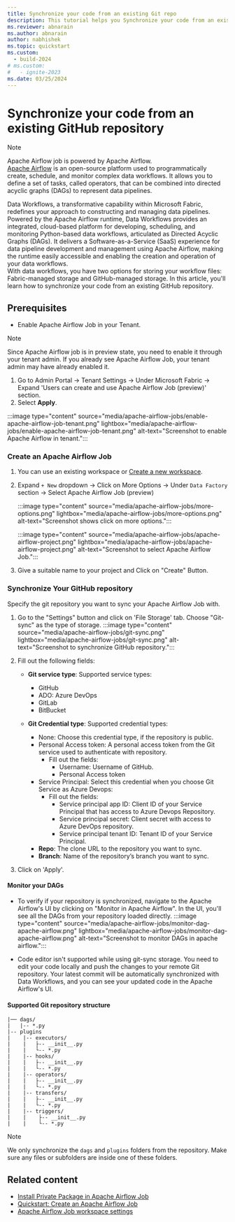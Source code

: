 ```yaml
---
title: Synchronize your code from an existing Git repo
description: This tutorial helps you Synchronize your code from an existing Git repo.
ms.reviewer: abnarain
ms.author: abnarain
author: nabhishek
ms.topic: quickstart
ms.custom:
  - build-2024
# ms.custom:
#   - ignite-2023
ms.date: 03/25/2024
---
```


# Synchronize your code from an existing GitHub repository

> [!NOTE]
> Apache Airflow job is powered by Apache Airflow. </br> [Apache Airflow](https://airflow.apache.org/) is an open-source platform used to programmatically create, schedule, and monitor complex data workflows. It allows you to define a set of tasks, called operators, that can be combined into directed acyclic graphs (DAGs) to represent data pipelines.

Data Workflows, a transformative capability within Microsoft Fabric, redefines your approach to constructing and managing data pipelines. Powered by the Apache Airflow runtime, Data Workflows provides an integrated, cloud-based platform for developing, scheduling, and monitoring Python-based data workflows, articulated as Directed Acyclic Graphs (DAGs). It delivers a Software-as-a-Service (SaaS) experience for data pipeline development and management using Apache Airflow, making the runtime easily accessible and enabling the creation and operation of your data workflows.<br>
With data workflows, you have two options for storing your workflow files: Fabric-managed storage and GitHub-managed storage. In this article, you'll learn how to synchronize your code from an existing GitHub repository.

## Prerequisites

- Enable Apache Airflow Job in your Tenant.

> [!NOTE]
> Since Apache Airflow job is in preview state, you need to enable it through your tenant admin. If you already see Apache Airflow Job, your tenant admin may have already enabled it.

1. Go to Admin Portal -> Tenant Settings -> Under Microsoft Fabric -> Expand 'Users can create and use Apache Airflow Job (preview)' section.
2. Select **Apply**.

:::image type="content" source="media/apache-airflow-jobs/enable-apache-airflow-job-tenant.png" lightbox="media/apache-airflow-jobs/enable-apache-airflow-job-tenant.png" alt-text="Screenshot to enable Apache Airflow in tenant.":::

### Create an Apache Airflow Job

1. You can use an existing workspace or [Create a new workspace](../get-started/create-workspaces.md).
2. Expand `+ New` dropdown -> Click on More Options -> Under `Data Factory` section -> Select Apache Airflow Job (preview)

   :::image type="content" source="media/apache-airflow-jobs/more-options.png" lightbox="media/apache-airflow-jobs/more-options.png" alt-text="Screenshot shows click on more options.":::

   :::image type="content" source="media/apache-airflow-jobs/apache-airflow-project.png" lightbox="media/apache-airflow-jobs/apache-airflow-project.png" alt-text="Screenshot to select Apache Airflow Job.":::

3. Give a suitable name to your project and Click on "Create" Button.

### Synchronize Your GitHub repository

Specify the git repository you want to sync your Apache Airflow Job with.

1. Go to the "Settings" button and click on 'File Storage' tab. Choose "Git-sync" as the type of storage.
   :::image type="content" source="media/apache-airflow-jobs/git-sync.png" lightbox="media/apache-airflow-jobs/git-sync.png" alt-text="Screenshot to synchronize GitHub repository.":::

2. Fill out the following fields:

   - <strong>Git service type</strong>: Supported service types:

     - GitHub
     - ADO: Azure DevOps
     - GitLab
     - BitBucket

   - <strong>Git Credential type</strong>: Supported credential types:
     - None: Choose this credential type, if the repository is public.
     - Personal Access token: A personal access token from the Git service used to authenticate with repository.
       - Fill out the fields:
         - Username: Username of GitHub.
         - Personal Access token
     - Service Principal: Select this credential when you choose Git Service as Azure Devops:
       - Fill out the fields:
         - Service principal app ID: Client ID of your Service Principal that has access to Azure Devops Repository.
         - Service principal secret: Client secret with access to Azure DevOps repository.
         - Service principal tenant ID: Tenant ID of your Service Principal.
     - <strong>Repo</strong>: The clone URL to the repository you want to sync.
     - <strong>Branch</strong>: Name of the repository’s branch you want to sync.

3. Click on 'Apply'.

#### Monitor your DAGs

- To verify if your repository is synchronized, navigate to the Apache Airflow's UI by clicking on "Monitor in Apache Airflow". In the UI, you'll see all the DAGs from your repository loaded directly.
  :::image type="content" source="media/apache-airflow-jobs/monitor-dag-apache-airflow.png" lightbox="media/apache-airflow-jobs/monitor-dag-apache-airflow.png" alt-text="Screenshot to monitor DAGs in apache airflow.":::

- Code editor isn't supported while using git-sync storage. You need to edit your code locally and push the changes to your remote Git repository. Your latest commit will be automatically synchronized with Data Workflows, and you can see your updated code in the Apache Airflow's UI.

#### Supported Git repository structure

```
|── dags/
|   |-- *.py
|-- plugins
|    |-- executors/
|    |   ├-- __init__.py
|    |   └-- *.py
|    |-- hooks/
|    |   ├-- __init__.py
|    |   └-- *.py
|    |-- operators/
|    |   ├-- __init__.py
|    |   └-- *.py
|    |-- transfers/
|    |   ├-- __init__.py
|    |   └-- *.py
|    |-- triggers/
|    |    ├-- __init__.py
|    |    └-- *.py
```

> [!Note]
> We only synchronize the `dags` and `plugins` folders from the repository. Make sure any files or subfolders are inside one of these folders.

## Related content

- [Install Private Package in Apache Airflow Job](apache-airflow-jobs-install-private-package.md)
- [Quickstart: Create an Apache Airflow Job](../data-factory/create-apache-airflow-jobs.md)
- [Apache Airflow Job workspace settings](../data-factory/apache-airflow-jobs-workspace-settings.md)
